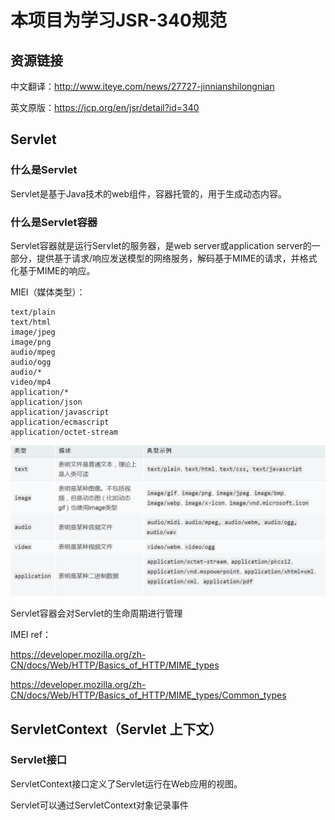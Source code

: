 # 本项目为学习JSR-340规范

## 资源链接

中文翻译：http://www.iteye.com/news/27727-jinnianshilongnian

英文原版：https://jcp.org/en/jsr/detail?id=340

## Servlet

### 什么是Servlet

Servlet是基于Java技术的web组件，容器托管的，用于生成动态内容。

### 什么是Servlet容器

Servlet容器就是运行Servlet的服务器，是web server或application server的一部分，提供基于请求/响应发送模型的网络服务，解码基于MIME的请求，并格式化基于MIME的响应。

MIEI（媒体类型）：

```IMEI
text/plain
text/html
image/jpeg
image/png
audio/mpeg
audio/ogg
audio/*
video/mp4
application/*
application/json
application/javascript
application/ecmascript
application/octet-stream
```

![image-20201116161012279](img/image-20201116161012279.png)

Servlet容器会对Servlet的生命周期进行管理

IMEI  ref：

https://developer.mozilla.org/zh-CN/docs/Web/HTTP/Basics_of_HTTP/MIME_types

https://developer.mozilla.org/zh-CN/docs/Web/HTTP/Basics_of_HTTP/MIME_types/Common_types

## ServletContext（Servlet 上下文）

### Servlet接口

ServletContext接口定义了Servlet运行在Web应用的视图。

Servlet可以通过ServletContext对象记录事件

